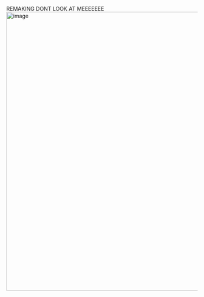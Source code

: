 REMAKING DONT LOOK AT MEEEEEEE
<img width="736" height="736" alt="image" src="https://github.com/user-attachments/assets/2147c7b9-37f6-4f45-85fc-61eff8bb11b1" />

